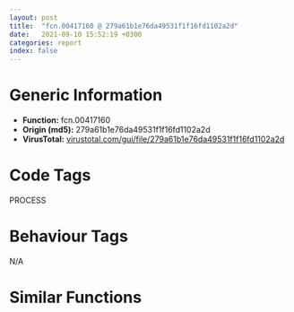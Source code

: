 ```yaml
---
layout: post
title:  "fcn.00417160 @ 279a61b1e76da49531f1f16fd1102a2d"
date:   2021-09-10 15:52:19 +0300
categories: report
index: false
---
```


# Generic Information
- **Function:** fcn.00417160
- **Origin (md5):** 279a61b1e76da49531f1f16fd1102a2d
- **VirusTotal:** [virustotal.com/gui/file/279a61b1e76da49531f1f16fd1102a2d][virustotal_ref]

# Code Tags
<span class="tag" id="PROCESS">PROCESS</span>


# Behaviour Tags
<span class="bhv-tag" id="na">N/A</span>

# Similar Functions
<script type="text/javascript" src="https://www.gstatic.com/charts/loader.js"></script>
<script type="text/javascript">

    google.charts.load('current', {'packages':['corechart']});
    google.charts.setOnLoadCallback(drawChart);

    function drawChart() {
    var data = new google.visualization.DataTable();
        data.addColumn('number', 'X');
        data.addColumn('number', 'Y');
        data.addColumn({type: 'string', role: 'tooltip', 'p': {'html': true}});
        data.addColumn({'type': 'string', 'role': 'style'});
        
        data.addRows([
    [-13.619511604309082, 38.83399963378906, '<b><a href="/report/fcn.00417160@279a61b1e76da49531f1f16fd1102a2d">fcn.00417160</a><br>@279a61b1e76da49531f1f16fd1102a2d</b><br>push ebp<br>mov ebp, esp<br>sub esp, 0x830<br>mov eax, dword[0x53ebd0]<br>xor eax, ebp<br>mov dword[ebp-4], eax<br>push 0x44<br>push 0<br>lea eax, [ebp-0x830]<br>push eax<br>call fcn.00490b70<br>add esp, 0xc<br>mov dword[ebp-0x830], 0x44<br>push 0x10<br>push 0<br>lea ecx, [ebp-0x7e8]<br>push ecx<br>call fcn.00490b70<br>add esp, 0xc<br>mov edx, dword[ebp+8]<br>push edx<br>push 0x4f8c90<br>lea eax, [ebp-0x7d8]<br>push eax<br>call fcn.0049148c<br>add esp, 0xc<br>lea ecx, [ebp-0x7e8]<br>push ecx<br>lea edx, [ebp-0x830]<br>push edx<br>push 0<br>push 0<br>push 0<br>push 1<br>push 0<br>push 0<br>lea eax, [ebp-0x7d8]<br>push eax<br>push 0<br>call dword[sym.imp.KERNEL32.dll_CreateProcessW]<br>test eax, eax<br>jne 0x4171ea<br>jmp 0x417204<br>mov ecx, dword[ebp-0x7e8]<br>push ecx<br>call dword[sym.imp.KERNEL32.dll_CloseHandle]<br>mov edx, dword[ebp-0x7e4]<br>push edx<br>call dword[sym.imp.KERNEL32.dll_CloseHandle]<br>mov ecx, dword[ebp-4]<br>xor ecx, ebp<br>call fcn.00490ace<br>mov esp, ebp<br>pop ebp<br>ret <br><eoc> ', 'point { fill-color: #e0440e; }'],
[24.43218231201172, 36.71940994262695, '<b><a href="/report/fcn.004ea5a0@279a61b1e76da49531f1f16fd1102a2d">fcn.004ea5a0</a><br>@279a61b1e76da49531f1f16fd1102a2d</b><br>push ebp<br>mov ebp, esp<br>sub esp, 0x424<br>mov eax, dword[0x53ebd0]<br>xor eax, ebp<br>mov dword[ebp-4], eax<br>mov dword[ebp-0x424], 0<br>xor eax, eax<br>mov word[ebp-0x210], ax<br>push 0x206<br>push 0<br>lea ecx, [ebp-0x20e]<br>push ecx<br>call fcn.00490b70<br>add esp, 0xc<br>mov edx, dword[ebp+0xc]<br>push edx<br>push 0<br>push 0x410<br>call dword[sym.imp.KERNEL32.dll_OpenProcess]<br>mov dword[ebp-0x214], eax<br>cmp dword[ebp-0x214], 0<br>je 0x4ea656<br>xor eax, eax<br>mov word[ebp-0x420], ax<br>push 0x206<br>push 0<br>lea ecx, [ebp-0x41e]<br>push ecx<br>call fcn.00490b70<br>add esp, 0xc<br>push 0x208<br>lea edx, [ebp-0x420]<br>push edx<br>mov eax, dword[ebp-0x214]<br>push eax<br>call sub.PSAPI.DLL_GetProcessImageFileNameW<br>lea ecx, [ebp-0x210]<br>push ecx<br>lea edx, [ebp-0x420]<br>push edx<br>call fcn.004ea1f0<br>add esp, 8<br>mov eax, dword[ebp-0x214]<br>push eax<br>call dword[sym.imp.KERNEL32.dll_CloseHandle]<br>lea ecx, [ebp-0x210]<br>push ecx<br>mov ecx, dword[ebp+8]<br>call fcn.004012e0<br>mov edx, dword[ebp-0x424]<br>or edx, 1<br>mov dword[ebp-0x424], edx<br>mov eax, dword[ebp+8]<br>mov ecx, dword[ebp-4]<br>xor ecx, ebp<br>call fcn.00490ace<br>mov esp, ebp<br>pop ebp<br>ret <br><eoc> ', 'null'],
[-27.385622024536133, 3.298332691192627, '<b><a href="/report/fcn.004eb060@279a61b1e76da49531f1f16fd1102a2d">fcn.004eb060</a><br>@279a61b1e76da49531f1f16fd1102a2d</b><br>push ebp<br>mov ebp, esp<br>push 0xffffffffffffffff<br>push 0x4f540f<br>mov eax, dword<br>push eax<br>sub esp, 0x254<br>mov eax, dword[0x53ebd0]<br>xor eax, ebp<br>mov dword[ebp-0x14], eax<br>push eax<br>lea eax, [ebp-0xc]<br>mov dword<br>mov dword[ebp-0x244], 0<br>push 0x228<br>push 0<br>lea eax, [ebp-0x240]<br>push eax<br>call fcn.00490b70<br>add esp, 0xc<br>push 0<br>push 2<br>call sub.KERNEL32.dll_CreateToolhelp32Snapshot<br>mov dword[ebp-0x10], eax<br>cmp dword[ebp-0x10], 0xffffffff<br>jne 0x4eb0c4<br>xor al, al<br>jmp 0x4eb15f<br>mov dword[ebp-0x244], 0x22c<br>lea ecx, [ebp-0x244]<br>push ecx<br>mov edx, dword[ebp-0x10]<br>push edx<br>call sub.KERNEL32.dll_Process32FirstW<br>test eax, eax<br>je 0x4eb153<br>lea eax, [ebp-0x220]<br>push eax<br>lea ecx, [ebp-0x260]<br>push ecx<br>call fcn.004eae90<br>add esp, 8<br>mov dword[ebp-4], 0<br>mov ecx, dword[ebp+8]<br>call fcn.00402fe0<br>push eax<br>lea ecx, [ebp-0x260]<br>call fcn.00402fe0<br>push eax<br>call dword[sym.imp.KERNEL32.dll_lstrcmpiA]<br>test eax, eax<br>jne 0x4eb12d<br>lea edx, [ebp-0x23c]<br>push edx<br>mov ecx, dword[ebp+0xc]<br>call fcn.00401510<br>mov dword[ebp-4], 0xffffffff<br>lea ecx, [ebp-0x260]<br>call fcn.00403090<br>lea eax, [ebp-0x244]<br>push eax<br>mov ecx, dword[ebp-0x10]<br>push ecx<br>call sub.KERNEL32.dll_Process32NextW<br>test eax, eax<br>jne 0x4eb0e2<br>mov edx, dword[ebp-0x10]<br>push edx<br>call dword[sym.imp.KERNEL32.dll_CloseHandle]<br>mov al, 1<br>mov ecx, dword[ebp-0xc]<br>mov dword<br>pop ecx<br>mov ecx, dword[ebp-0x14]<br>xor ecx, ebp<br>call fcn.00490ace<br>mov esp, ebp<br>pop ebp<br>ret <br><eoc> ', 'null'],
[34.177059173583984, -0.12331052124500275, '<b><a href="/report/fcn.004174a0@279a61b1e76da49531f1f16fd1102a2d">fcn.004174a0</a><br>@279a61b1e76da49531f1f16fd1102a2d</b><br>push ebp<br>mov ebp, esp<br>sub esp, 0x65c<br>mov eax, dword[0x53ebd0]<br>xor eax, ebp<br>mov dword[ebp-8], eax<br>cmp dword[ebp+8], 0<br>jne 0x4174c0<br>xor eax, eax<br>jmp 0x417617<br>xor eax, eax<br>mov word[ebp-0x210], ax<br>push 0x206<br>push 0<br>lea ecx, [ebp-0x20e]<br>push ecx<br>call fcn.00490b70<br>add esp, 0xc<br>xor edx, edx<br>mov word[ebp-0x420], dx<br>push 0x206<br>push 0<br>lea eax, [ebp-0x41e]<br>push eax<br>call fcn.00490b70<br>add esp, 0xc<br>mov ecx, dword[ebp+8]<br>push ecx<br>lea edx, [ebp-0x210]<br>push edx<br>call fcn.004906af<br>add esp, 8<br>lea eax, [ebp-0x210]<br>push eax<br>call fcn.00491ac0<br>add esp, 4<br>mov dword[ebp-0x424], eax<br>mov dword[ebp-4], 0<br>mov dword[ebp-0x214], 0<br>mov dword[ebp-0x658], 0<br>push 0x228<br>push 0<br>lea ecx, [ebp-0x654]<br>push ecx<br>call fcn.00490b70<br>add esp, 0xc<br>push 0<br>push 2<br>call sub.KERNEL32.dll_CreateToolhelp32Snapshot<br>mov dword[ebp-0x214], eax<br>cmp dword[ebp-0x214], 0xffffffff<br>jne 0x417576<br>xor eax, eax<br>jmp 0x417617<br>mov dword[ebp-0x658], 0x22c<br>lea edx, [ebp-0x658]<br>push edx<br>mov eax, dword[ebp-0x214]<br>push eax<br>call sub.KERNEL32.dll_Process32FirstW<br>test eax, eax<br>je 0x417608<br>lea ecx, [ebp-0x634]<br>push ecx<br>lea edx, [ebp-0x420]<br>push edx<br>call fcn.004906af<br>add esp, 8<br>lea eax, [ebp-0x420]<br>push eax<br>call fcn.00491ac0<br>add esp, 4<br>mov dword[ebp-0x65c], eax<br>mov ecx, dword[ebp-0x424]<br>push ecx<br>mov edx, dword[ebp-0x65c]<br>push edx<br>call fcn.004918c4<br>add esp, 8<br>test eax, eax<br>jne 0x4175f1<br>mov eax, dword[ebp-0x214]<br>push eax<br>call dword[sym.imp.KERNEL32.dll_CloseHandle]<br>mov eax, dword[ebp-0x650]<br>jmp 0x417617<br>lea ecx, [ebp-0x658]<br>push ecx<br>mov edx, dword[ebp-0x214]<br>push edx<br>call sub.KERNEL32.dll_Process32NextW<br>test eax, eax<br>jne 0x417597<br>mov eax, dword[ebp-0x214]<br>push eax<br>call dword[sym.imp.KERNEL32.dll_CloseHandle]<br>xor eax, eax<br>mov ecx, dword[ebp-8]<br>xor ecx, ebp<br>call fcn.00490ace<br>mov esp, ebp<br>pop ebp<br>ret <br><eoc> ', 'null'],
[3.9517204761505127, 11.592106819152832, '<b><a href="/report/fcn.00434a10@279a61b1e76da49531f1f16fd1102a2d">fcn.00434a10</a><br>@279a61b1e76da49531f1f16fd1102a2d</b><br>push ebp<br>mov ebp, esp<br>sub esp, 0x26c<br>mov eax, dword[0x53ebd0]<br>xor eax, ebp<br>mov dword[ebp-4], eax<br>mov dword[ebp-0x26c], ecx<br>push 0x44<br>push 0<br>lea eax, [ebp-0x268]<br>push eax<br>call fcn.00490b70<br>add esp, 0xc<br>mov dword[ebp-0x268], 0x44<br>push 0x10<br>push 0<br>lea ecx, [ebp-0x220]<br>push ecx<br>call fcn.00490b70<br>add esp, 0xc<br>xor edx, edx<br>mov word[ebp-0x210], dx<br>push 0x206<br>push 0<br>lea eax, [ebp-0x20e]<br>push eax<br>call fcn.00490b70<br>add esp, 0xc<br>mov ecx, dword[ebp+8]<br>push ecx<br>push str._C:Program_FilesInternet_Exploreriexplore.exe___s<br>lea edx, [ebp-0x210]<br>push edx<br>call fcn.0049148c<br>add esp, 0xc<br>lea eax, [ebp-0x220]<br>push eax<br>lea ecx, [ebp-0x268]<br>push ecx<br>push 0<br>push 0<br>push 0<br>push 1<br>push 0<br>push 0<br>lea edx, [ebp-0x210]<br>push edx<br>push 0<br>call dword[sym.imp.KERNEL32.dll_CreateProcessW]<br>test eax, eax<br>je 0x434ad7<br>mov eax, dword[ebp-0x220]<br>push eax<br>call dword[sym.imp.KERNEL32.dll_CloseHandle]<br>mov ecx, dword[ebp-0x21c]<br>push ecx<br>call dword[sym.imp.KERNEL32.dll_CloseHandle]<br>mov ecx, dword[ebp-4]<br>xor ecx, ebp<br>call fcn.00490ace<br>mov esp, ebp<br>pop ebp<br>ret 4<br><eoc> ', 'null'],
[2.1515731811523438, -20.775129318237305, '<b><a href="/report/fcn.0048ff60@279a61b1e76da49531f1f16fd1102a2d">fcn.0048ff60</a><br>@279a61b1e76da49531f1f16fd1102a2d</b><br>push ebp<br>mov ebp, esp<br>sub esp, 0x870<br>mov eax, dword[0x53ebd0]<br>xor eax, ebp<br>mov dword[ebp-0xc], eax<br>mov dword[ebp-8], 0<br>xor eax, eax<br>mov word[ebp-0x210], ax<br>push 0x1fe<br>push 0<br>lea ecx, [ebp-0x20e]<br>push ecx<br>call fcn.00490b70<br>add esp, 0xc<br>mov edx, dword[ebp+8]<br>push edx<br>push str..PhysicalDrive_u<br>lea eax, [ebp-0x210]<br>push eax<br>call dword[sym.imp.USER32.dll_wsprintfW]<br>add esp, 0xc<br>push 0<br>push 0<br>push 3<br>push 0<br>push 3<br>push 0xc0000000<br>lea ecx, [ebp-0x210]<br>push ecx<br>call dword[sym.imp.KERNEL32.dll_CreateFileW]<br>mov dword[ebp-4], eax<br>cmp dword[ebp-4], 0xffffffff<br>je 0x49015a<br>mov dword[ebp-0x214], 0<br>push 0<br>lea edx, [ebp-0x214]<br>push edx<br>push 0x18<br>lea eax, [ebp-0x22c]<br>push eax<br>push 0<br>push 0<br>push 0x74080<br>mov ecx, dword[ebp-4]<br>push ecx<br>call dword[sym.imp.KERNEL32.dll_DeviceIoControl]<br>test eax, eax<br>je 0x49015a<br>movzx edx, byte[ebp-0x229]<br>test edx, edx<br>jle 0x49015a<br>mov dword[ebp-0x230], 0<br>mov dword[ebp-0x468], 0<br>xor eax, eax<br>mov dword[ebp-0x464], eax<br>mov dword[ebp-0x460], eax<br>mov dword[ebp-0x45c], eax<br>mov dword[ebp-0x458], eax<br>mov dword[ebp-0x454], eax<br>mov dword[ebp-0x450], eax<br>mov dword[ebp-0x44c], eax<br>mov byte[ebp-0x448], al<br>movzx edx, byte[ebp-0x229]<br>mov ecx, dword[ebp-0x230]<br>sar edx, cl<br>and edx, 0x10<br>neg edx<br>sbb edx, edx<br>and edx, 0xffffffb5<br>add edx, 0xec<br>movzx eax, dx<br>mov dword[ebp-0x444], eax<br>lea ecx, [ebp-0x214]<br>push ecx<br>movzx edx, byte[ebp-0x230]<br>push edx<br>movzx eax, byte[ebp-0x444]<br>push eax<br>lea ecx, [ebp-0x440]<br>push ecx<br>lea edx, [ebp-0x468]<br>push edx<br>mov eax, dword[ebp-4]<br>push eax<br>call fcn.00490170<br>mov dword[ebp-8], eax<br>cmp dword[ebp-8], 0<br>je 0x490150<br>mov dword[ebp-0x868], 0<br>push 0x3fc<br>push 0<br>lea ecx, [ebp-0x864]<br>push ecx<br>call fcn.00490b70<br>add esp, 0xc<br>lea edx, [ebp-0x430]<br>mov dword[ebp-0x86c], edx<br>mov dword[ebp-0x870], 0<br>jmp 0x490111<br>mov eax, dword[ebp-0x870]<br>add eax, 1<br>mov dword[ebp-0x870], eax<br>cmp dword[ebp-0x870], 0x100<br>jge 0x49013c<br>mov ecx, dword[ebp-0x870]<br>mov edx, dword[ebp-0x86c]<br>movzx eax, word[edx+ecx*2]<br>mov ecx, dword[ebp-0x870]<br>mov dword[ebp+ecx*4-0x868], eax<br>jmp 0x490102<br>push 0x13<br>push 0xa<br>lea edx, [ebp-0x868]<br>push edx<br>mov eax, dword[ebp+0xc]<br>push eax<br>call fcn.00490200<br>mov ecx, dword[ebp-4]<br>push ecx<br>call dword[sym.imp.KERNEL32.dll_CloseHandle]<br>mov eax, dword[ebp-8]<br>mov ecx, dword[ebp-0xc]<br>xor ecx, ebp<br>call fcn.00490ace<br>mov esp, ebp<br>pop ebp<br>ret <br><eoc> ', 'null'],

        ]);

    var options = {
        title: 'Similarity Plot',
        legend: 'none',
        colors: ['#dedbd9', '#e6693e', '#ec8f6e', '#f3b49f', '#f6c7b6'],
        tooltip: {isHtml: true, trigger: 'both'},
        explorer: {
        actions: ["dragToZoom", "rightClickToReset"],
        },
        chartArea: {
        width: '80%',
        height: '80%'
        },
        width: '100%',
        height: '100%'
    };

    var chart = new google.visualization.ScatterChart(document.getElementById('chart_div'));

    chart.draw(data, options);
    }
    
</script>


<div id="chart_div" style="width: 100%px; height: 100%;"></div>

# Disassembled Code
{% highlight nasm %}

push ebp
mov ebp, esp
sub esp, 0x830
mov eax, dword[0x53ebd0]
xor eax, ebp
mov dword[ebp-4], eax
push 0x44
push 0
lea eax, [ebp-0x830]
push eax
call fcn.00490b70
add esp, 0xc
mov dword[ebp-0x830], 0x44
push 0x10
push 0
lea ecx, [ebp-0x7e8]
push ecx
call fcn.00490b70
add esp, 0xc
mov edx, dword[ebp+8]
push edx
push 0x4f8c90
lea eax, [ebp-0x7d8]
push eax
call fcn.0049148c
add esp, 0xc
lea ecx, [ebp-0x7e8]
push ecx
lea edx, [ebp-0x830]
push edx
push 0
push 0
push 0
push 1
push 0
push 0
lea eax, [ebp-0x7d8]
push eax
push 0
call dword[sym.imp.KERNEL32.dll_CreateProcessW]
test eax, eax
jne 0x4171ea
jmp 0x417204
mov ecx, dword[ebp-0x7e8]
push ecx
call dword[sym.imp.KERNEL32.dll_CloseHandle]
mov edx, dword[ebp-0x7e4]
push edx
call dword[sym.imp.KERNEL32.dll_CloseHandle]
mov ecx, dword[ebp-4]
xor ecx, ebp
call fcn.00490ace
mov esp, ebp
pop ebp
ret

{% endhighlight %}

[virustotal_ref]: https://www.virustotal.com/gui/file/279a61b1e76da49531f1f16fd1102a2d